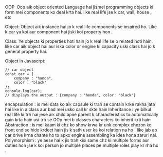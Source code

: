 OOP:
     Oop aik object oriented Language hai jismei programming objects ki form mei components ko deal krta hai. like real life jse k car, wall, house , etc

Object:
    Object aik instance hai jo k real life components se inspired ho. Like k car ya koi aur component hai jiski koi property hon .

Class: 
    Ye objects ki properties hoti hain jo k real life se b related hoti hain. like car aik object hai aur iska color or engine ki capacity uski class hai jo k general property hai.


Object in Javascrpt:

    // car object 
    const car = {
        company : "honda",
        color : "black"
    };
    console.log(car);
    // displays the output : {company : "honda", color: "black"}


encapsulation :
    is mei data ko aik capsule ki trah se contain krke rakha jata   hai like in a class aur bad mei usko call  kr skte hain 
Inheritance :
    ye bilkul real life ki trh hai jese aik child apne parent k characteristics to automatically gain krta hain usi trh se OOp mei b classes characters ko inherit krti hain 
Abstraction :
    is mei kaam ki chz ko show krwa kr unk complex chezon ko front end se hide krdeet hain jis k sath user ka koi relation na ho . like jab ap car drive krna chahte ho to apko engine assembling ka idea hona zaruri nai.
Polymorphism :
    ye aese hai k jis trah kisi same chz ki multiple forms aur duties hon jse k koi person jo multiple places pe multiple roles play kr rha ho .